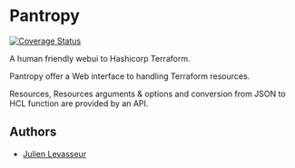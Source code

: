 # Pantropy

[![Coverage Status](https://coveralls.io/repos/github/julienlevasseur/Pantropy/badge.svg?branch=master)](https://coveralls.io/github/julienlevasseur/Pantropy?branch=master)

A human friendly webui to Hashicorp Terraform.

Pantropy offer a Web interface to handling Terraform resources.

Resources, Resources arguments & options and conversion from JSON to HCL function are provided by an API. 

## Authors

- [Julien Levasseur](https://github.com/julienlevasseur)
